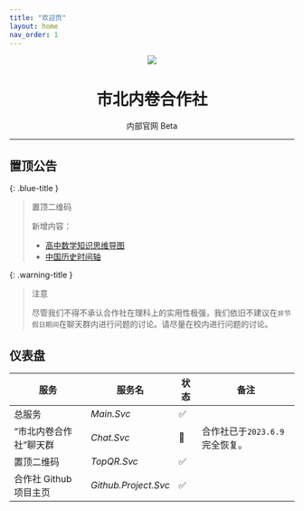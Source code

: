 ```yaml
---
title: "欢迎页"
layout: home
nav_order: 1
---
```


<div align="center">
<img src="https://static.wikia.nocookie.net/minecraft_zh_gamepedia/images/5/54/Lectern_JE3_BE2.png">
<h1>市北内卷合作社</h1>
<a>内部官网</a> <a class="label label-green">Beta</a>
</div>

---
## 置顶公告

{: .blue-title }
> 置顶二维码
>
> 新增内容：
> - [高中数学知识思维导图](/study-together-docs/docs/notice/高中数学知识思维导图.html)
> - [中国历史时间轴](study-together-docs/docs/notice/中国历史时间轴.html)

{: .warning-title }
> 注意
>
> 尽管我们不得不承认合作社在理科上的实用性极强，我们依旧不建议在`非节假日期间`在聊天群内进行问题的讨论。请尽量在校内进行问题的讨论。


## 仪表盘

| 服务 | 服务名 | 状态 | 备注 |
|--|--|--|--|
|总服务|*Main.Svc*|✅|
| “市北内卷合作社”聊天群|*Chat.Svc*|🔄|合作社已于`2023.6.9`完全恢复。|
|置顶二维码|*TopQR.Svc*|✅||
|合作社 Github 项目主页|*Github.Project.Svc*|✅||

